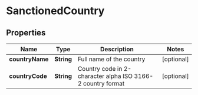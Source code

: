 

# SanctionedCountry

## Properties

Name | Type | Description | Notes
------------ | ------------- | ------------- | -------------
**countryName** | **String** | Full name of the country  |  [optional]
**countryCode** | **String** | Country code in 2-character alpha ISO 3166-2 country format  |  [optional]



